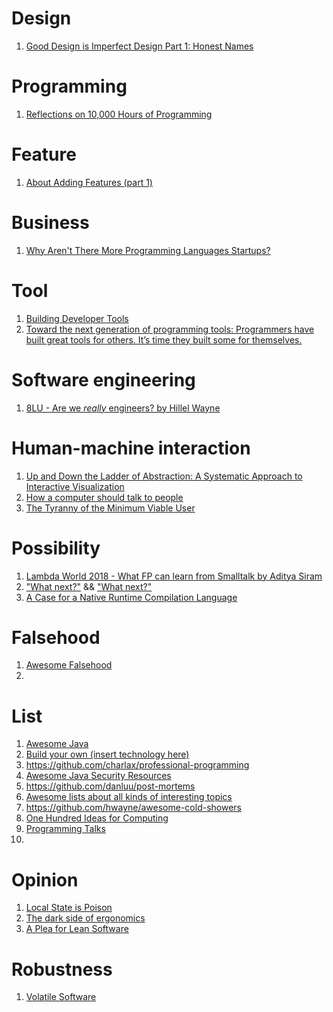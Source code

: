 # Design

1. [Good Design is Imperfect Design Part 1: Honest Names](https://www.domainlanguage.com/articles/good-design-is-imperfect-design-part-1-honest-names/)

# Programming

1. [Reflections on 10,000 Hours of Programming](https://matt-rickard.com/reflections-on-10-000-hours-of-programming/)

# Feature

1. [About Adding Features (part 1)](https://kele.codes/2021/07/about-adding-features-1/)

# Business

1. [Why Aren't There More Programming Languages Startups?](https://www.akitasoftware.com/blog-posts/why-arent-there-more-programming-languages-startups)

# Tool

1. [Building Developer Tools](https://explog.in/notes/devtools/index.html)
1. [Toward the next generation of programming tools: Programmers have built great tools for others. It’s time they built some for themselves.](https://www.oreilly.com/radar/toward-the-next-generation-of-programming-tools/)

# Software engineering

1. [8LU - Are we *really* engineers? by Hillel Wayne](https://www.youtube.com/watch?v=3018ABlET1Y)

# Human-machine interaction

1. [Up and Down the Ladder of Abstraction: A Systematic Approach to Interactive Visualization](http://worrydream.com/LadderOfAbstraction/)
1. [How a computer should talk to people](https://moscow.sci-hub.se/3290/2c0a7f4bb78d9f9521ad2d2e92463d5f/dean1982.pdf)
1. [The Tyranny of the Minimum Viable User](https://old.reddit.com/r/dredmorbius/comments/69wk8y/the_tyranny_of_the_minimum_viable_user/)

# Possibility

1. [Lambda World 2018 - What FP can learn from Smalltalk by Aditya Siram](https://www.youtube.com/watch?v=baxtyeFVn3w)
1. ["What next?"](https://graydon.livejournal.com/256533.html) && ["What next?"](https://graydon2.dreamwidth.org/253769.html)
1. [A Case for a Native Runtime Compilation Language](https://jott.live/markdown/dynamic_compilation)

# Falsehood

1. [Awesome Falsehood](https://github.com/kdeldycke/awesome-falsehood)
1. []()

# List

1. [Awesome Java](https://github.com/akullpp/awesome-java)
1. [Build your own (insert technology here)](https://github.com/danistefanovic/build-your-own-x)
1. https://github.com/charlax/professional-programming
1. [Awesome Java Security Resources](https://github.com/guardrailsio/awesome-java-security)
1. https://github.com/danluu/post-mortems
1. [Awesome lists about all kinds of interesting topics](https://github.com/sindresorhus/awesome)
1. https://github.com/hwayne/awesome-cold-showers
1. [One Hundred Ideas for Computing](https://github.com/samsquire/ideas)
1. [Programming Talks](https://github.com/hellerve/programming-talks)
1. []()

# Opinion

1. [Local State is Poison](https://awelonblue.wordpress.com/2012/10/21/local-state-is-poison/)
1. [The dark side of ergonomics](https://vorner.github.io/2018/04/08/Dark-side-of-ergonomics.html)
1. [A Plea for Lean Software](https://cr.yp.to/bib/1995/wirth.pdf)

# Robustness

1. [Volatile Software](https://stevelosh.com/blog/2012/04/volatile-software/)

